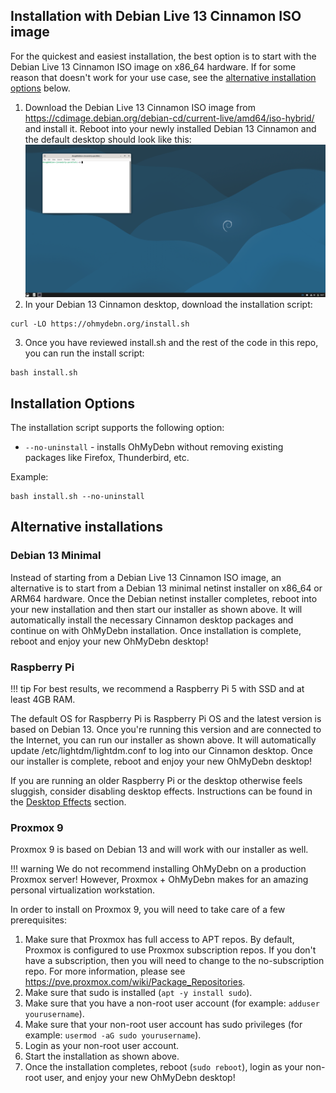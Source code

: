 ## Installation with Debian Live 13 Cinnamon ISO image

For the quickest and easiest installation, the best option is to start with the Debian Live 13 Cinnamon ISO image on x86_64 hardware. If for some reason that doesn't work for your use case, see the [alternative installation options](#alternative-installations) below.

1. Download the Debian Live 13 Cinnamon ISO image from <https://cdimage.debian.org/debian-cd/current-live/amd64/iso-hybrid/> and install it. Reboot into your newly installed Debian 13 Cinnamon and the default desktop should look like this:
![debian-cinnamon screenshot](https://raw.githubusercontent.com/dougburks/ohmydebn-docs/refs/heads/main/images/debian-cinnamon.png)
2. In your Debian 13 Cinnamon desktop, download the installation script:
```
curl -LO https://ohmydebn.org/install.sh
```
3. Once you have reviewed install.sh and the rest of the code in this repo, you can run the install script:
```
bash install.sh
```
## Installation Options

The installation script supports the following option:

- `--no-uninstall` - installs OhMyDebn without removing existing packages like Firefox, Thunderbird, etc.

Example:
```
bash install.sh --no-uninstall
```
## Alternative installations

### Debian 13 Minimal

Instead of starting from a Debian Live 13 Cinnamon ISO image, an alternative is to start from a Debian 13 minimal netinst installer on x86_64 or ARM64 hardware. Once the Debian netinst installer completes, reboot into your new installation and then start our installer as shown above. It will automatically install the necessary Cinnamon desktop packages and continue on with OhMyDebn installation. Once installation is complete, reboot and enjoy your new OhMyDebn desktop!

### Raspberry Pi

!!! tip
    For best results, we recommend a Raspberry Pi 5 with SSD and at least 4GB RAM.

The default OS for Raspberry Pi is Raspberry Pi OS and the latest version is based on Debian 13. Once you're running this version and are connected to the Internet, you can run our installer as shown above. It will automatically update /etc/lightdm/lightdm.conf to log into our Cinnamon desktop. Once our installer is complete, reboot and enjoy your new OhMyDebn desktop!

If you are running an older Raspberry Pi or the desktop otherwise feels sluggish, consider disabling desktop effects. Instructions can be found in the [Desktop Effects](desktop-effects.md) section.

### Proxmox 9

Proxmox 9 is based on Debian 13 and will work with our installer as well.

!!! warning
    We do not recommend installing OhMyDebn on a production Proxmox server! However, Proxmox + OhMyDebn makes for an amazing personal virtualization workstation.

In order to install on Proxmox 9, you will need to take care of a few prerequisites:

1. Make sure that Proxmox has full access to APT repos. By default, Proxmox is configured to use Proxmox subscription repos. If you don't have a subscription, then you will need to change to the no-subscription repo. For more information, please see <https://pve.proxmox.com/wiki/Package_Repositories>.
2. Make sure that sudo is installed (`apt -y install sudo`).
3. Make sure that you have a non-root user account (for example: `adduser yourusername`).
4. Make sure that your non-root user account has sudo privileges (for example: `usermod -aG sudo yourusername`).
5. Login as your non-root user account.
6. Start the installation as shown above.
7. Once the installation completes, reboot (`sudo reboot`), login as your non-root user, and enjoy your new OhMyDebn desktop!


